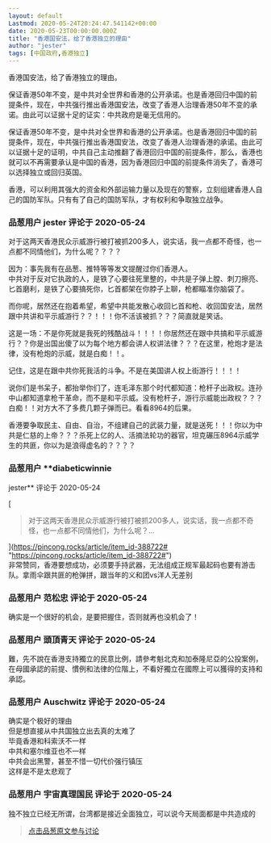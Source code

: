 ```yaml
---
layout: default
Lastmod: 2020-05-24T20:24:47.541142+00:00
date: 2020-05-23T00:00:00.000Z
title: "香港国安法，给了香港独立的理由"
author: "jester"
tags: [中国政府,香港独立]
---
```


香港国安法，给了香港独立的理由。  
  
保证香港50年不变，是中共对全世界和香港的公开承诺。也是香港回归中国的前提条件，现在，中共强行推出香港国安法，改变了香港人治理香港50年不变的承诺。由此可以证据十足的证实：中共政府是毫无信用的。  
  
保证香港50年不变，是中共对全世界和香港的公开承诺。也是香港回归中国的前提条件，现在，中共强行推出香港国安法，改变了香港人治理香港的承诺。由此可以证据十足的证明，中共自己主动推翻了香港回归中国的前提条件，那么，香港也就可以不再需要承认是中国的香港，因为香港回归中国的前提条件消失了，香港可以选择独立或回归英国。  
  
香港，可以利用其强大的资金和外部运输力量以及现在的警察，立刻组建香港人自己的国防军队。只有有了自己的国防军队，才有权利和争取独立战争。

            
### 品葱用户 **jester** 评论于 2020-05-24
        
对于这两天香港民众示威游行被打被抓200多人，说实话，我一点都不奇怪，也一点都不同情他们，为什么呢？？？？  
  
因为：事先我有在品葱、推特等等发文提醒过你们香港人。  
中共对于反对它执政的人，是铁了心要往死里整的，中共是子弹上膛、刺刀擦亮、匕首磨利，是铁了心要搞死你，匕首都架在你脖子上聊，枪都瞄准你脑袋了。  
  
而你呢，居然还在抱着希望，希望中共能发散心收回匕首和枪、收回国安法，居然跟中共讲和平示威游行？？！！！你不活该被抓？？？简直就是笑话。  
  
这是一场：不是你死就是我死的残酷战斗！！！！你居然还在跟中共搞和平示威游行？？你是出国出傻了以为每个地方都会讲人权讲法律？？？在这里，枪炮才是法律，没有枪炮的示威，就是白痴！！。  
  
记住，这是在跟中共你死我活的斗争。不是在美国讲人权上街游行！！！！  
  
说你们是书呆子，都抬举你们了，连毛泽东那个时代都知道：枪杆子出政权。连孙中山都知道拿枪干革命，而不是和平示威。没有枪杆子，游行示威能出政权？？？白痴！！对方大不了多费几颗子弹而已。看看8964的后果。  
  
香港要争取民主、自由、自治，不组建自己的武装力量，就是送死！！！你以为中共是仁慈的上帝？？？杀死上亿的人、活摘法轮功的器官，坦克碾压8964示威学生的共匪，你以为是浪得虚名的？？？？
        


            
### 品葱用户 **diabeticwinnie 
jester** 评论于 2020-05-24
        
[

> 对于这两天香港民众示威游行被打被抓200多人，说实话，我一点都不奇怪，也一点都不同情他们，为什么呢？...

](https://pincong.rocks/article/item_id-388722# "https://pincong.rocks/article/item_id-388722#")  
非常赞同，香港要想成功，必须要手持武器，无法组成正规军最起码也要有游击队。拿雨伞跟共匪的枪弹拼，跟当年的义和团vs洋人无差别
        


            
### 品葱用户 **范松忠** 评论于 2020-05-24
        
确实是一个很好的机会，是要把握住，否则就再也没机会了！
        


            
### 品葱用户 **頭頂青天** 评论于 2020-05-24
        
難，先不說在香港支持獨立的民意比例，請參考魁北克和加泰隆尼亞的公投案例，在母國承認的前提、慣例和法律的位階上，不看好獨立在國際上可以獲得的支持和承認。
        


            
### 品葱用户 **Auschwitz** 评论于 2020-05-24
        
确实是个极好的理由  
但是想直接从中共国独立出去真的太难了  
毕竟香港和科索沃不一样  
中共和塞尔维亚也不一样  
中共会出黑警，甚至不惜一切代价强行镇压  
这样是不是太悲观了
        


            
### 品葱用户 **宇宙真理国民** 评论于 2020-05-24
        
独不独立已经无所谓，台湾都是接近全面独立，可以说今天局面都是中共造成的
        






> [点击品葱原文参与讨论](https://pincong.rocks/article/19295)

